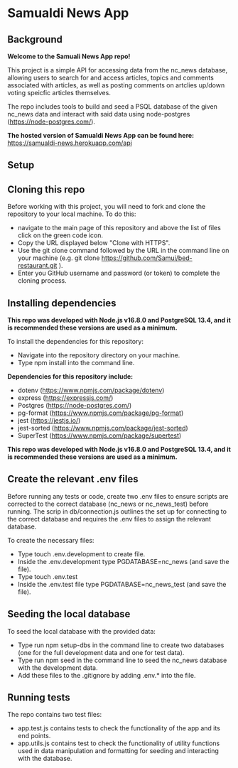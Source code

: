 # Samualdi News App

## Background

<b>Welcome to the Samuali News App repo!</b>

This project is a simple API for accessing data from the nc_news database, allowing users to search for and access articles, topics and comments associated with articles, as well as posting comments on artclies up/down voting speicfic articles themselves.

The repo includes tools to build and seed a PSQL database of the given nc_news data and interact with said data using node-postgres (https://node-postgres.com/).

<b>The hosted version of Samualdi News App can be found here:</b> 
https://samualdi-news.herokuapp.com/api 

## Setup

## Cloning this repo
Before working with this project, you will need to fork and clone the repository to your local machine. To do this: 
- navigate to the main page of this repository and above the list of files click on the green code icon.
- Copy the URL displayed below "Clone with HTTPS".
- Use the git clone command followed by the URL in the command line on your machine (e.g. git clone https://github.com/Samui/bed-restaurant.git ).
- Enter you GitHub username and password (or token) to complete the cloning process.

## Installing dependencies
<b>This repo was developed with Node.js v16.8.0 and PostgreSQL 13.4, and it is recommended these versions are used as a minimum.</b>

To install the dependencies for this repository:
- Navigate into the repository directory on your machine.
- Type npm install into the command line.

<b>Dependencies for this repository include:</b>
- dotenv (https://www.npmjs.com/package/dotenv)
- express (https://expressjs.com/)
- Postgres (https://node-postgres.com/)
- pg-format (https://www.npmjs.com/package/pg-format)
- jest (https://jestjs.io/)
- jest-sorted (https://www.npmjs.com/package/jest-sorted)
- SuperTest (https://www.npmjs.com/package/supertest)

<b>This repo was developed with Node.js v16.8.0 and PostgreSQL 13.4, and it is recommended these versions are used as a minimum.</b>



## Create the relevant .env files
Before running any tests or code, create two .env files to ensure scripts are corrected to the correct database (nc_news or nc_news_test) before running. The scrip in db/connection.js outlines the set up for connecting to the correct database and requires the .env files to assign the relevant database.

To create the necessary files:
- Type touch .env.development to create file.
- Inside the .env.development type PGDATABASE=nc_news (and save the file).
- Type touch .env.test
- Inside the .env.test file type PGDATABASE=nc_news_test (and save the file).

## Seeding the local database
To seed the local database with the provided data:
- Type run npm setup-dbs in the command line to create two databases (one for the full development data and one for test data).
- Type run npm seed in the command line to seed the nc_news database with the development data.
- Add these files to the .gitignore by adding .env.* into the file.

## Running tests
The repo contains two test files:
- app.test.js contains tests to check the functionality of the app and its end points.
- app.utils.js contains test to check the functionality of utility functions used in data manipulation and formatting for seeding and interacting with the database.

